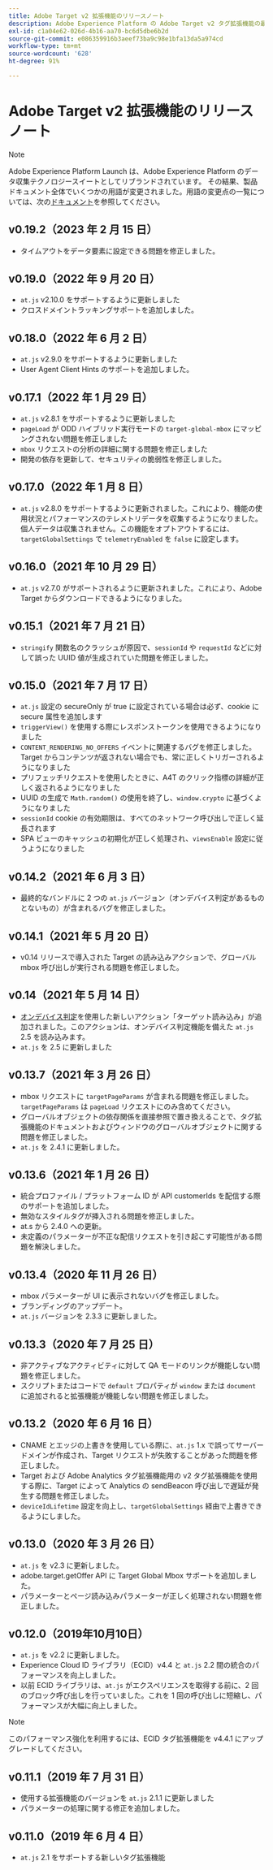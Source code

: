 ```yaml
---
title: Adobe Target v2 拡張機能のリリースノート
description: Adobe Experience Platform の Adobe Target v2 タグ拡張機能の最新のリリースノートです。
exl-id: c1a04e62-026d-4b16-aa70-bc6d5dbe6b2d
source-git-commit: e086359916b3aeef73ba9c98e1bfa13da5a974cd
workflow-type: tm+mt
source-wordcount: '628'
ht-degree: 91%

---
```


# Adobe Target v2 拡張機能のリリースノート

>[!NOTE]
>
>Adobe Experience Platform Launch は、Adobe Experience Platform のデータ収集テクノロジースイートとしてリブランドされています。 その結果、製品ドキュメント全体でいくつかの用語が変更されました。用語の変更点の一覧については、次の[ドキュメント](../../../term-updates.md)を参照してください。

## v0.19.2（2023 年 2 月 15 日）

- タイムアウトをデータ要素に設定できる問題を修正しました。

## v0.19.0（2022 年 9 月 20 日）

- `at.js` v2.10.0 をサポートするように更新しました
- クロスドメイントラッキングサポートを追加しました。

## v0.18.0（2022 年 6 月 2 日）

- `at.js` v2.9.0 をサポートするように更新しました
- User Agent Client Hints のサポートを追加しました。

## v0.17.1（2022 年 1 月 29 日）

- `at.js` v2.8.1 をサポートするように更新しました
- `pageLoad` が ODD ハイブリッド実行モードの `target-global-mbox` にマッピングされない問題を修正しました
- `mbox` リクエストの分析の詳細に関する問題を修正しました
- 開発の依存を更新して、セキュリティの脆弱性を修正しました。

## v0.17.0（2022 年 1 月 8 日）

- `at.js` v2.8.0 をサポートするように更新されました。これにより、機能の使用状況とパフォーマンスのテレメトリデータを収集するようになりました。個人データは収集されません。この機能をオプトアウトするには、`targetGlobalSettings` で `telemetryEnabled` を `false` に設定します。

## v0.16.0（2021 年 10 月 29 日）

- `at.js` v2.7.0 がサポートされるように更新されました。これにより、Adobe Target からダウンロードできるようになりました。

## v0.15.1（2021 年 7 月 21 日）

- `stringify` 関数名のクラッシュが原因で、`sessionId` や `requestId` などに対して誤った UUID 値が生成されていた問題を修正しました。

## v0.15.0（2021 年 7 月 17 日）

- `at.js` 設定の secureOnly が true に設定されている場合は必ず、cookie に secure 属性を追加します
- `triggerView()` を使用する際にレスポンストークンを使用できるようになりました
- `CONTENT_RENDERING_NO_OFFERS` イベントに関連するバグを修正しました。Target からコンテンツが返されない場合でも、常に正しくトリガーされるようになりました
- プリフェッチリクエストを使用したときに、A4T のクリック指標の詳細が正しく返されるようになりました
- UUID の生成で `Math.random()` の使用を終了し、`window.crypto` に基づくようになりました
- `sessionId` cookie の有効期限は、すべてのネットワーク呼び出しで正しく延長されます
- SPA ビューのキャッシュの初期化が正しく処理され、`viewsEnable` 設定に従うようになりました

## v0.14.2（2021 年 6 月 3 日）

- 最終的なバンドルに 2 つの `at.js` バージョン（オンデバイス判定があるものとないもの）が含まれるバグを修正しました。

## v0.14.1（2021 年 5 月 20 日）

- v0.14 リリースで導入された Target の読み込みアクションで、グローバル mbox 呼び出しが実行される問題を修正しました。

## v0.14（2021 年 5 月 14 日）

- [オンデバイス判定](./overview.md#load-target-with-on-device-decisioning)を使用した新しいアクション「ターゲット読み込み」が追加されました。このアクションは、オンデバイス判定機能を備えた `at.js` 2.5 を読み込みます。
- `at.js` を 2.5 に更新しました


## v0.13.7（2021 年 3 月 26 日）

- mbox リクエストに `targetPageParams` が含まれる問題を修正しました。 `targetPageParams` は `pageLoad` リクエストにのみ含めてください。
- グローバルオブジェクトの依存関係を直接参照で置き換えることで、タグ拡張機能のドキュメントおよびウィンドウのグローバルオブジェクトに関する問題を修正しました。
- `at.js` を 2.4.1 に更新しました。

## v0.13.6（2021 年 1 月 26 日）

- 統合プロファイル / プラットフォーム ID が API customerIds を配信する際のサポートを追加しました。
- 無効なスタイルタグが挿入される問題を修正しました。
- at.s から 2.4.0 への更新。
- 未定義のパラメーターが不正な配信リクエストを引き起こす可能性がある問題を解決しました。

## v0.13.4（2020 年 11 月 26 日）

- mbox パラメーターが UI に表示されないバグを修正しました。
- ブランディングのアップデート。
- `at.js` バージョンを 2.3.3 に更新しました。

## v0.13.3（2020 年 7 月 25 日）

- 非アクティブなアクティビティに対して QA モードのリンクが機能しない問題を修正しました。
- スクリプトまたはコードで `default` プロパティが `window` または `document` に追加されると拡張機能が機能しない問題を修正しました。

## v0.13.2（2020 年 6 月 16 日）

- CNAME とエッジの上書きを使用している際に、`at.js` 1.x で誤ってサーバードメインが作成され、Target リクエストが失敗することがあった問題を修正しました。
- Target および Adobe Analytics タグ拡張機能用の v2 タグ拡張機能を使用する際に、Target によって Analytics の sendBeacon 呼び出しで遅延が発生する問題を修正しました。
- `deviceIdLifetime` 設定を向上し、`targetGlobalSettings` 経由で上書きできるようにしました。

## v0.13.0（2020 年 3 月 26 日）

- `at.js` を v2.3 に更新しました。
- adobe.target.getOffer API に Target Global Mbox サポートを追加しました。
- パラメーターとページ読み込みパラメーターが正しく処理されない問題を修正しました。

## v0.12.0（2019年10月10日）

- `at.js` を v2.2 に更新しました。
- Experience Cloud ID ライブラリ（ECID）v4.4 と `at.js` 2.2 間の統合のパフォーマンスを向上しました。
- 以前 ECID ライブラリは、`at.js` がエクスペリエンスを取得する前に、2 回のブロック呼び出しを行っていました。これを 1 回の呼び出しに短縮し、パフォーマンスが大幅に向上しました。

>[!NOTE]
>このパフォーマンス強化を利用するには、ECID タグ拡張機能を v4.4.1 にアップグレードしてください。

## v0.11.1（2019 年 7 月 31 日）

- 使用する拡張機能のバージョンを `at.js` 2.1.1 に更新しました
- パラメーターの処理に関する修正を追加しました。

## v0.11.0（2019 年 6 月 4 日）

- `at.js` 2.1 をサポートする新しいタグ拡張機能
